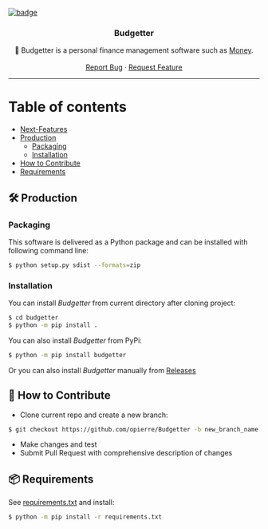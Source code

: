[![badge](https://img.shields.io/endpoint?url=https://gist.githubusercontent.com/opierre/da061024a6dc8c3dcaf32f4e79abf032/raw/pylint.json)](https://github.com/opierre/Budgetter/actions/workflows/pylint.yml)
<br />
<div align="center">
  <h3 align="center">Budgetter</h3>
  <p align="center">
    🧾 Budgetter is a personal finance management software such as <a href="https://en.wikipedia.org/wiki/Microsoft_Money">Money</a>.
    <br />
    <br />
    <a href="https://github.com/opierre/Budgetter/issues">Report Bug</a>
    ·
    <a href="https://github.com/opierre/Budgetter/issues">Request Feature</a>
  </p>
</div>

---
Table of contents
=================

* [Next-Features](#next-features)
* [Production](#production)
    * [Packaging](#packaging)
    * [Installation](#installing)
* [How to Contribute](#howtocontribute)
* [Requirements](#requirements)

## <a name="production"></a> 🛠️ Production

### <a name="packaging"></a> Packaging

This software is delivered as a Python package and can be installed with following command line:

```bash
$ python setup.py sdist --formats=zip
```

### <a name="installing"></a> Installation

You can install *Budgetter* from current directory after cloning project:

```bash
$ cd budgetter
$ python -m pip install .
```

You can also install *Budgetter* from PyPi:

```bash
$ python -m pip install budgetter
```

Or you can also install *Budgetter* manually from [Releases](https://github.com/opierre/Budgetter/releases)

## <a name="howtocontribute"></a> 🧪 How to Contribute

* Clone current repo and create a new branch:

```bash
$ git checkout https://github.com/opierre/Budgetter -b new_branch_name
```

* Make changes and test
* Submit Pull Request with comprehensive description of changes

## <a name="requirements"></a> 📦 Requirements

See [requirements.txt](requirements.txt) and install:

```bash
$ python -m pip install -r requirements.txt
```
